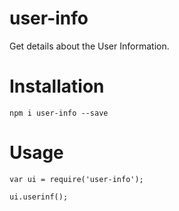# user-info

Get details about the User Information.

# Installation

`npm i user-info --save`

# Usage

```
var ui = require('user-info');

ui.userinf();

```
